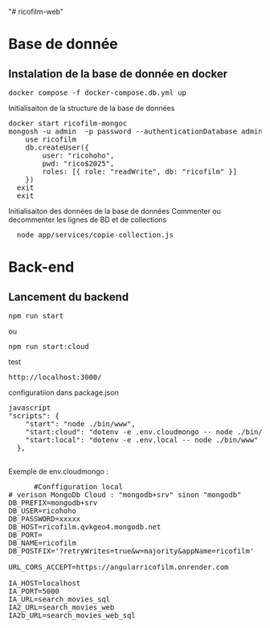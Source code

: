 "# ricofilm-web" 

# Base de donnée 
## Instalation de la base de donnée en docker 
<pre>docker compose -f docker-compose.db.yml up</pre>

Initialisaiton de la structure de la base de données
<pre>docker start ricofilm-mongoc
mongosh -u admin  -p password --authenticationDatabase admin
	use ricofilm
	db.createUser({
  		user: "ricohoho",
  		pwd: "rico$2025",
  		roles: [{ role: "readWrite", db: "ricofilm" }]
	})
  exit
  exit
</pre>

Initialisaiton des données de la base de données
Commenter ou decommenter les lignes de BD et de collections
<pre>
  node app/services/copie-collection.js
</pre>

# Back-end
## Lancement du backend

<pre>npm run start</pre>

ou 

<pre>npm run start:cloud</pre>

test 
<pre>http://localhost:3000/</pre>


configuratiion dans package.json
<pre>javascript
"scripts": {
    "start": "node ./bin/www",
    "start:cloud": "dotenv -e .env.cloudmongo -- node ./bin/www",
    "start:local": "dotenv -e .env.local -- node ./bin/www"
  },
  </pre>
  Exemple de env.cloudmongo : 
  <pre>
      #Conffiguration local
# verison MongoDb Cloud : "mongodb+srv" sinon "mongodb"
DB_PREFIX=mongodb+srv
DB_USER=ricohoho
DB_PASSWORD=xxxxx
DB_HOST=ricofilm.qvkgeo4.mongodb.net
DB_PORT=
DB_NAME=ricofilm
DB_POSTFIX='?retryWrites=true&w=majority&appName=ricofilm'

URL_CORS_ACCEPT=https://angularricofilm.onrender.com

IA_HOST=localhost
IA_PORT=5000
IA_URL=search_movies_sql
IA2_URL=search_movies_web
IA2b_URL=search_movies_web_sql
  </pre>

